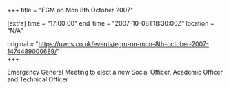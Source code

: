 +++
title = "EGM on Mon 8th October 2007"

[extra]
time = "17:00:00"
end_time = "2007-10-08T18:30:00Z"
location = "N/A"

original = "https://uwcs.co.uk/events/egm-on-mon-8th-october-2007-1474489000689/"    
+++

Emergency General Meeting to elect a new Social Officer, Academic Officer and Technical Officer

